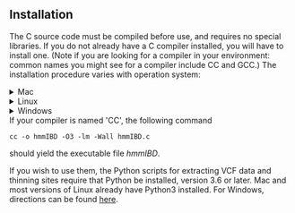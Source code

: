 ## Installation

The C source code must be compiled before use, and requires no special libraries. If you do not already have a C compiler installed, you will have to install one. (Note if you are looking for a compiler in your environment: common names you might see for a compiler include CC and GCC.) The installation procedure varies with operation system:
<details>
  <summary>Mac</summary>
  
 1. Open a Terminal window. You can do this by searching (keyboard shortcut command+space) for "Terminal".
  2. Inside the terminal window, type the command `xcode-select --install`. This will prompt you to install Xcode command line tools.
  3. Once you have Xcode command line tools installed you should be able to compile.
</details>

<details>
  <summary>Linux</summary>
    Follow [these directions](https://phoenixnap.com/kb/install-gcc-ubuntu)

</details>
<details>
  <summary>Windows</summary>
    Installation is complicated on Windows. These [two](https://www.guru99.com/c-gcc-install.html) [guides](https://dev.to/gamegods3/how-to-install-gcc-in-windows-10-the-easier-way-422j) may help.

</details>
If your compiler is named 'CC', the following command 

```
cc -o hmmIBD -O3 -lm -Wall hmmIBD.c
```

should yield the executable file *hmmIBD*.

If you wish to use them, the Python scripts for extracting VCF data and thinning sites require that Python be installed, version 3.6 or later. Mac and most versions of Linux already have Python3 installed. For Windows, directions can be found [here](https://www.codecademy.com/article/install-python3).
